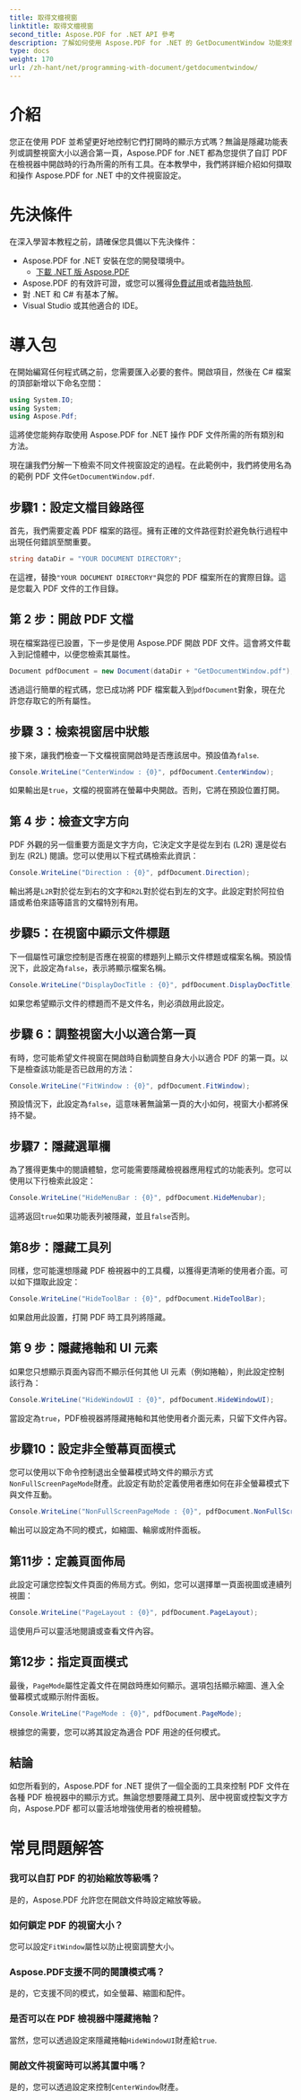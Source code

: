 ```yaml
---
title: 取得文檔視窗
linktitle: 取得文檔視窗
second_title: Aspose.PDF for .NET API 參考
description: 了解如何使用 Aspose.PDF for .NET 的 GetDocumentWindow 功能來擷取 PDF 文件視窗屬性的資訊。
type: docs
weight: 170
url: /zh-hant/net/programming-with-document/getdocumentwindow/
---
```

# 介紹

您正在使用 PDF 並希望更好地控制它們打開時的顯示方式嗎？無論是隱藏功能表列或調整視窗大小以適合第一頁，Aspose.PDF for .NET 都為您提供了自訂 PDF 在檢視器中開啟時的行為所需的所有工具。在本教學中，我們將詳細介紹如何擷取和操作 Aspose.PDF for .NET 中的文件視窗設定。


# 先決條件

在深入學習本教程之前，請確保您具備以下先決條件：

- Aspose.PDF for .NET 安裝在您的開發環境中。
  - [下載 .NET 版 Aspose.PDF](https://releases.aspose.com/pdf/net/)
-  Aspose.PDF 的有效許可證，或您可以獲得[免費試用](https://releases.aspose.com/)或者[臨時執照](https://purchase.aspose.com/temporary-license/).
- 對 .NET 和 C# 有基本了解。
- Visual Studio 或其他適合的 IDE。

# 導入包

在開始編寫任何程式碼之前，您需要匯入必要的套件。開啟項目，然後在 C# 檔案的頂部新增以下命名空間：

```csharp
using System.IO;
using System;
using Aspose.Pdf;
```

這將使您能夠存取使用 Aspose.PDF for .NET 操作 PDF 文件所需的所有類別和方法。

現在讓我們分解一下檢索不同文件視窗設定的過程。在此範例中，我們將使用名為的範例 PDF 文件`GetDocumentWindow.pdf`.

## 步驟1：設定文檔目錄路徑

首先，我們需要定義 PDF 檔案的路徑。擁有正確的文件路徑對於避免執行過程中出現任何錯誤至關重要。

```csharp
string dataDir = "YOUR DOCUMENT DIRECTORY";
```

在這裡，替換`"YOUR DOCUMENT DIRECTORY"`與您的 PDF 檔案所在的實際目錄。這是您載入 PDF 文件的工作目錄。

## 第 2 步：開啟 PDF 文檔

現在檔案路徑已設置，下一步是使用 Aspose.PDF 開啟 PDF 文件。這會將文件載入到記憶體中，以便您檢索其屬性。

```csharp
Document pdfDocument = new Document(dataDir + "GetDocumentWindow.pdf");
```

透過這行簡單的程式碼，您已成功將 PDF 檔案載入到`pdfDocument`對象，現在允許您存取它的所有屬性。

## 步驟 3：檢索視窗居中狀態

接下來，讓我們檢查一下文檔視窗開啟時是否應該居中。預設值為`false`.

```csharp
Console.WriteLine("CenterWindow : {0}", pdfDocument.CenterWindow);
```

如果輸出是`true`，文檔的視窗將在螢幕中央開啟。否則，它將在預設位置打開。

## 第 4 步：檢查文字方向

PDF 外觀的另一個重要方面是文字方向，它決定文字是從左到右 (L2R) 還是從右到左 (R2L) 閱讀。您可以使用以下程式碼檢索此資訊：

```csharp
Console.WriteLine("Direction : {0}", pdfDocument.Direction);
```

輸出將是`L2R`對於從左到右的文字和`R2L`對於從右到左的文字。此設定對於阿拉伯語或希伯來語等語言的文檔特別有用。

## 步驟5：在視窗中顯示文件標題

下一個屬性可讓您控制是否應在視窗的標題列上顯示文件標題或檔案名稱。預設情況下，此設定為`false`，表示將顯示檔案名稱。

```csharp
Console.WriteLine("DisplayDocTitle : {0}", pdfDocument.DisplayDocTitle);
```

如果您希望顯示文件的標題而不是文件名，則必須啟用此設定。

## 步驟 6：調整視窗大小以適合第一頁

有時，您可能希望文件視窗在開啟時自動調整自身大小以適合 PDF 的第一頁。以下是檢查該功能是否已啟用的方法：

```csharp
Console.WriteLine("FitWindow : {0}", pdfDocument.FitWindow);
```

預設情況下，此設定為`false`，這意味著無論第一頁的大小如何，視窗大小都將保持不變。

## 步驟7：隱藏選單欄

為了獲得更集中的閱讀體驗，您可能需要隱藏檢視器應用程式的功能表列。您可以使用以下行檢索此設定：

```csharp
Console.WriteLine("HideMenuBar : {0}", pdfDocument.HideMenubar);
```

這將返回`true`如果功能表列被隱藏，並且`false`否則。

## 第8步：隱藏工具列

同樣，您可能還想隱藏 PDF 檢視器中的工具欄，以獲得更清晰的使用者介面。可以如下擷取此設定：

```csharp
Console.WriteLine("HideToolBar : {0}", pdfDocument.HideToolBar);
```

如果啟用此設置，打開 PDF 時工具列將隱藏。

## 第 9 步：隱藏捲軸和 UI 元素

如果您只想顯示頁面內容而不顯示任何其他 UI 元素（例如捲軸），則此設定控制該行為：

```csharp
Console.WriteLine("HideWindowUI : {0}", pdfDocument.HideWindowUI);
```

當設定為`true`，PDF檢視器將隱藏捲軸和其他使用者介面元素，只留下文件內容。

## 步驟10：設定非全螢幕頁面模式

您可以使用以下命令控制退出全螢幕模式時文件的顯示方式`NonFullScreenPageMode`財產。此設定有助於定義使用者應如何在非全螢幕模式下與文件互動。

```csharp
Console.WriteLine("NonFullScreenPageMode : {0}", pdfDocument.NonFullScreenPageMode);
```

輸出可以設定為不同的模式，如縮圖、輪廓或附件面板。

## 第11步：定義頁面佈局

此設定可讓您控製文件頁面的佈局方式。例如，您可以選擇單一頁面視圖或連續列視圖：

```csharp
Console.WriteLine("PageLayout : {0}", pdfDocument.PageLayout);
```

這使用戶可以靈活地閱讀或查看文件內容。

## 第12步：指定頁面模式

最後，`PageMode`屬性定義文件在開啟時應如何顯示。選項包括顯示縮圖、進入全螢幕模式或顯示附件面板。

```csharp
Console.WriteLine("PageMode : {0}", pdfDocument.PageMode);
```

根據您的需要，您可以將其設定為適合 PDF 用途的任何模式。

## 結論

如您所看到的，Aspose.PDF for .NET 提供了一個全面的工具來控制 PDF 文件在各種 PDF 檢視器中的顯示方式。無論您想要隱藏工具列、居中視窗或控製文字方向，Aspose.PDF 都可以靈活地增強使用者的檢視體驗。

# 常見問題解答

### 我可以自訂 PDF 的初始縮放等級嗎？
是的，Aspose.PDF 允許您在開啟文件時設定縮放等級。

### 如何鎖定 PDF 的視窗大小？
您可以設定`FitWindow`屬性以防止視窗調整大小。

### Aspose.PDF支援不同的閱讀模式嗎？
是的，它支援不同的模式，如全螢幕、縮圖和配件。

### 是否可以在 PDF 檢視器中隱藏捲軸？
當然，您可以透過設定來隱藏捲軸`HideWindowUI`財產給`true`.

### 開啟文件視窗時可以將其置中嗎？
是的，您可以透過設定來控制`CenterWindow`財產。
